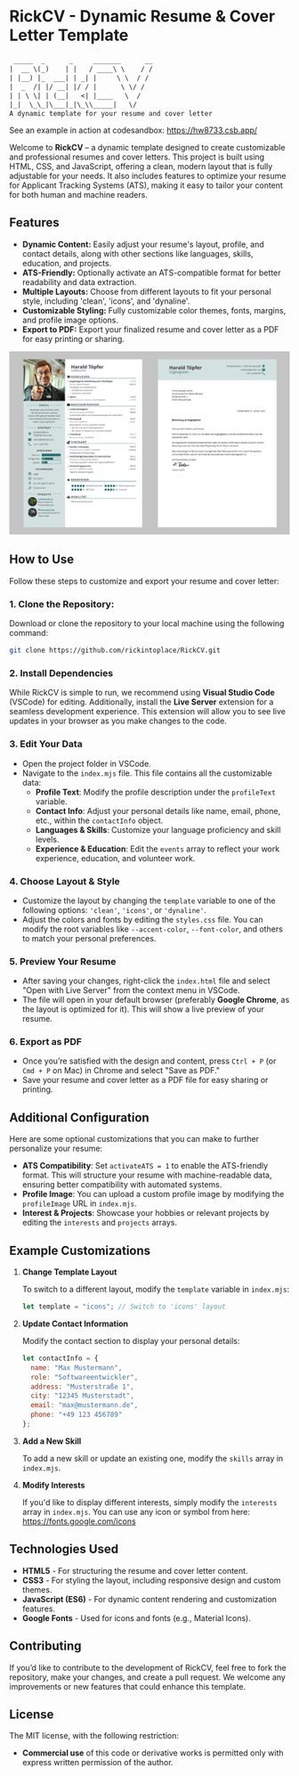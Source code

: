 # RickCV - Dynamic Resume & Cover Letter Template

     _____  _      _     _______      __
    |  __ \(_)    | |   / ____\ \    / /
    | |__) |_  ___| | _| |     \ \  / / 
    |  _  /| |/ __| |/ / |      \ \/ /  
    | | \ \| | (__|   <| |____   \  /   
    |_|  \_\_|\___|_|\_\\_____|   \/  
    A dynamic template for your resume and cover letter

See an example in action at codesandbox: https://hw8733.csb.app/

Welcome to **RickCV** – a dynamic template designed to create customizable and professional resumes and cover letters. This project is built using HTML, CSS, and JavaScript, offering a clean, modern layout that is fully adjustable for your needs. It also includes features to optimize your resume for Applicant Tracking Systems (ATS), making it easy to tailor your content for both human and machine readers.

## Features

- **Dynamic Content:** Easily adjust your resume's layout, profile, and contact details, along with other sections like languages, skills, education, and projects.
- **ATS-Friendly:** Optionally activate an ATS-compatible format for better readability and data extraction.
- **Multiple Layouts:** Choose from different layouts to fit your personal style, including 'clean', 'icons', and 'dynaline'.
- **Customizable Styling:** Fully customizable color themes, fonts, margins, and profile image options.
- **Export to PDF:** Export your finalized resume and cover letter as a PDF for easy printing or sharing.

![alt text](https://github.com/rickintoplace/RickCV/blob/main/examples/preview.png?raw=true)

## How to Use

Follow these steps to customize and export your resume and cover letter:

### 1. Clone the Repository:
Download or clone the repository to your local machine using the following command:
```bash
git clone https://github.com/rickintoplace/RickCV.git
```
### 2. Install Dependencies

While RickCV is simple to run, we recommend using **Visual Studio Code** (VSCode) for editing. Additionally, install the **Live Server** extension for a seamless development experience. This extension will allow you to see live updates in your browser as you make changes to the code.

### 3. Edit Your Data

- Open the project folder in VSCode.
- Navigate to the `index.mjs` file. This file contains all the customizable data:
  - **Profile Text**: Modify the profile description under the `profileText` variable.
  - **Contact Info**: Adjust your personal details like name, email, phone, etc., within the `contactInfo` object.
  - **Languages & Skills**: Customize your language proficiency and skill levels.
  - **Experience & Education**: Edit the `events` array to reflect your work experience, education, and volunteer work.

### 4. Choose Layout & Style

- Customize the layout by changing the `template` variable to one of the following options: `'clean'`, `'icons'`, or `'dynaline'`.
- Adjust the colors and fonts by editing the `styles.css` file. You can modify the root variables like `--accent-color`, `--font-color`, and others to match your personal preferences.

### 5. Preview Your Resume

- After saving your changes, right-click the `index.html` file and select "Open with Live Server" from the context menu in VSCode.
- The file will open in your default browser (preferably **Google Chrome**, as the layout is optimized for it). This will show a live preview of your resume.

### 6. Export as PDF

- Once you’re satisfied with the design and content, press `Ctrl + P` (or `Cmd + P` on Mac) in Chrome and select "Save as PDF."
- Save your resume and cover letter as a PDF file for easy sharing or printing.

## Additional Configuration

Here are some optional customizations that you can make to further personalize your resume:

- **ATS Compatibility**: Set `activateATS = 1` to enable the ATS-friendly format. This will structure your resume with machine-readable data, ensuring better compatibility with automated systems.
- **Profile Image**: You can upload a custom profile image by modifying the `profileImage` URL in `index.mjs`.
- **Interest & Projects**: Showcase your hobbies or relevant projects by editing the `interests` and `projects` arrays.

## Example Customizations

1. **Change Template Layout**

   To switch to a different layout, modify the `template` variable in `index.mjs`:

   ```javascript
   let template = "icons"; // Switch to 'icons' layout
   ```
   
2. **Update Contact Information**

   Modify the contact section to display your personal details:

   ```javascript
   let contactInfo = {
     name: "Max Mustermann",
     role: "Softwareentwickler",
     address: "Musterstraße 1",
     city: "12345 Musterstadt",
     email: "max@mustermann.de",
     phone: "+49 123 456789"
   };
   ```

2. **Add a New Skill**

   To add a new skill or update an existing one, modify the `skills` array in `index.mjs`.
   
3. **Modify Interests**

   If you'd like to display different interests, simply modify the `interests` array in `index.mjs`. You can use any icon or symbol from here: https://fonts.google.com/icons

## Technologies Used

- **HTML5** - For structuring the resume and cover letter content.
- **CSS3** - For styling the layout, including responsive design and custom themes.
- **JavaScript (ES6)** - For dynamic content rendering and customization features.
- **Google Fonts** - Used for icons and fonts (e.g., Material Icons).

## Contributing

If you’d like to contribute to the development of RickCV, feel free to fork the repository, make your changes, and create a pull request. We welcome any improvements or new features that could enhance this template.

## License

The MIT license, with the following restriction:

- **Commercial use** of this code or derivative works is permitted only with express written permission of the author.




